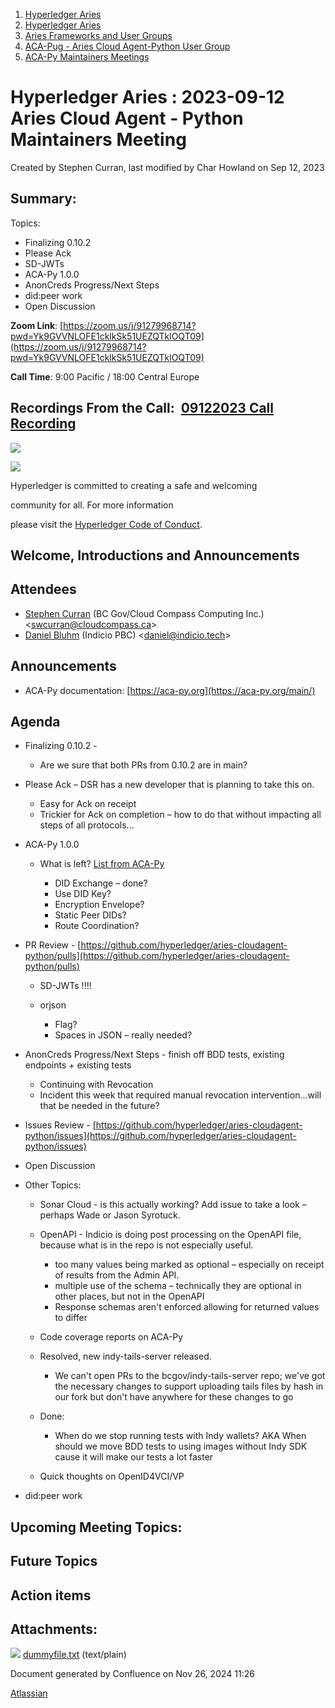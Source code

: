 1. [Hyperledger Aries](index.html)
2. [Hyperledger Aries](Hyperledger-Aries_18481154.html)
3. [Aries Frameworks and User Groups](Aries-Frameworks-and-User-Groups_18481290.html)
4. [ACA-Pug - Aries Cloud Agent-Python User Group](ACA-Pug---Aries-Cloud-Agent-Python-User-Group_18484248.html)
5. [ACA-Py Maintainers Meetings](ACA-Py-Maintainers-Meetings_18506202.html)

# Hyperledger Aries : 2023-09-12 Aries Cloud Agent - Python Maintainers Meeting

Created by Stephen Curran, last modified by Char Howland on Sep 12, 2023

## Summary:

Topics:

- Finalizing 0.10.2
- Please Ack
- SD-JWTs
- ACA-Py 1.0.0
- AnonCreds Progress/Next Steps
- did:peer work
- Open Discussion

**Zoom Link**: [https://zoom.us/j/91279968714?pwd=Yk9GVVNLOFE1cklkSk51UEZQTklOQT09](https://zoom.us/j/91279968714?pwd=Yk9GVVNLOFE1cklkSk51UEZQTklOQT09)

**Call Time**: 9:00 Pacific / 18:00 Central Europe

## Recordings From the Call:  [09122023 Call Recording](https://lf-hyperledger.atlassian.net/wiki/download/attachments/18507441/video1486771858.mp4?version=1&modificationDate=1694536264602&api=v2)

![](https://wiki.hyperledger.org/download/attachments/29034696/Antitrustnotice.png?version=1&modificationDate=1581695654000&api=v2)

![](https://wiki.hyperledger.org/download/attachments/2392771/welcome.png?version=2&modificationDate=1572450107000&api=v2)

Hyperledger is committed to creating a safe and welcoming

community for all. For more information

please visit the [Hyperledger Code of Conduct](https://lf-hyperledger.atlassian.net/wiki/display/HYP/Hyperledger+Code+of+Conduct).

## Welcome, Introductions and Announcements

## Attendees

- [Stephen Curran](https://lf-hyperledger.atlassian.net/wiki/people/557058:d676f135-ecd6-465b-b7eb-f87976bf4569?ref=confluence) (BC Gov/Cloud Compass Computing Inc.) &lt;swcurran@cloudcompass.ca&gt;
- [Daniel Bluhm](https://lf-hyperledger.atlassian.net/wiki/people/712020:c322d585-d6d2-4479-a990-b91fac45db1c?ref=confluence) (Indicio PBC) &lt;daniel@indicio.tech&gt;

## Announcements

- ACA-Py documentation: [https://aca-py.org](https://aca-py.org/main/)

## Agenda

- Finalizing 0.10.2 - 
  
  - Are we sure that both PRs from 0.10.2 are in main?
- Please Ack – DSR has a new developer that is planning to take this on.
  
  - Easy for Ack on receipt
  - Trickier for Ack on completion – how to do that without impacting all steps of all protocols...
- ACA-Py 1.0.0
  
  - What is left? [List from ACA-Py](https://github.com/hyperledger/aries-cloudagent-python/blob/main/SupportedRFCs.md#aip-20)
    
    - DID Exchange – done?
    - Use DID Key?
    - Encryption Envelope?
    - Static Peer DIDs?
    - Route Coordination?
- PR Review - [https://github.com/hyperledger/aries-cloudagent-python/pulls](https://github.com/hyperledger/aries-cloudagent-python/pulls)
  
  - SD-JWTs !!!!
  - orjson
    
    - Flag?
    - Spaces in JSON – really needed?
- AnonCreds Progress/Next Steps - finish off BDD tests, existing endpoints + existing tests
  
  - Continuing with Revocation
  - Incident this week that required manual revocation intervention...will that be needed in the future?
- Issues Review - [https://github.com/hyperledger/aries-cloudagent-python/issues](https://github.com/hyperledger/aries-cloudagent-python/issues)
- Open Discussion
- Other Topics:
  
  - Sonar Cloud - is this actually working? Add issue to take a look – perhaps Wade or Jason Syrotuck.
  - OpenAPI - Indicio is doing post processing on the OpenAPI file, because what is in the repo is not especially useful.
    
    - too many values being marked as optional – especially on receipt of results from the Admin API.
    - multiple use of the schema – technically they are optional in other places, but not in the OpenAPI
    - Response schemas aren't enforced allowing for returned values to differ
  - Code coverage reports on ACA-Py
  - Resolved, new indy-tails-server released.
    
    - We can't open PRs to the bcgov/indy-tails-server repo; we've got the necessary changes to support uploading tails files by hash in our fork but don't have anywhere for these changes to go
  - Done:
    
    - When do we stop running tests with Indy wallets? AKA When should we move BDD tests to using images without Indy SDK cause it will make our tests a lot faster
  - Quick thoughts on OpenID4VCI/VP
- did:peer work

## Upcoming Meeting Topics:

## Future Topics

## Action items

## Attachments:

![](images/icons/bullet_blue.gif) [dummyfile.txt](attachments/18507441/18518683.txt) (text/plain)

Document generated by Confluence on Nov 26, 2024 11:26

[Atlassian](http://www.atlassian.com/)
